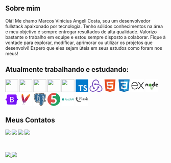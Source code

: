 ## Sobre mim


Olá! Me chamo Marcos Vinicius Angeli Costa, sou um desenvolvedor fullstack apaixonado por tecnologia. Tenho sólidos conhecimentos na área e meu objetivo é sempre entregar resultados de alta qualidade. Valorizo bastante o trabalho em equipe e estou sempre disposto a colaborar. Fique à vontade para explorar, modificar, aprimorar ou utilizar os projetos que desenvolvi! Espero que eles sejam úteis em seus estudos como foram nos meus!

## Atualmente trabalhando e estudando:

<div>
  <img src="https://cdn.jsdelivr.net/gh/devicons/devicon/icons/java/java-original.svg" width="40" height="40"/> 
  <img src="https://cdn.jsdelivr.net/gh/devicons/devicon/icons/spring/spring-original.svg" width="40" height="40"/>
  <img src="https://cdn.jsdelivr.net/gh/devicons/devicon/icons/javascript/javascript-original.svg" width="40" height="40"/>
  <img src="https://cdn.jsdelivr.net/gh/devicons/devicon/icons/react/react-original.svg" width="40" height="40"/>
  <img src="https://cdn.jsdelivr.net/gh/devicons/devicon/icons/csharp/csharp-original.svg" width="40" height="40"/>
  <img src="https://github.com/devicons/devicon/blob/v2.16.0/icons/typescript/typescript-original.svg" width="40" height="40"/>
  <img src="https://github.com/devicons/devicon/blob/v2.16.0/icons/redux/redux-original.svg" width="40" height="40"/>
  <img src="https://github.com/devicons/devicon/blob/v2.16.0/icons/html5/html5-original.svg" width="40" height="40"/>
  <img src="https://github.com/devicons/devicon/blob/v2.16.0/icons/css3/css3-original.svg" width="40" height="40"/>
  <img src="https://github.com/devicons/devicon/blob/v2.16.0/icons/express/express-original.svg" width="40" height="40"/>
  <img src="https://github.com/devicons/devicon/blob/v2.16.0/icons/nodejs/nodejs-original-wordmark.svg" width="40" height="40"/>
  <img src="https://github.com/devicons/devicon/blob/v2.16.0/icons/bootstrap/bootstrap-original.svg" width="40" height="40"/>
  <img src="https://github.com/devicons/devicon/blob/v2.16.0/icons/maven/maven-original.svg" width="40" height="40"/>
  <img src="https://github.com/devicons/devicon/blob/v2.16.0/icons/postgresql/postgresql-original.svg" width="40" height="40"/>
  <img src="https://github.com/devicons/devicon/blob/v2.16.0/icons/junit/junit-original.svg" width="40" height="40"/>
  <img src="https://github.com/devicons/devicon/blob/master/icons/fastapi/fastapi-original-wordmark.svg" width="40" height="40"/>
  <img src="https://github.com/devicons/devicon/blob/master/icons/flask/flask-original-wordmark.svg" width="40" height="40"/>
</div>

## Meus Contatos

<div>
  <a href="https://instagram.com/o_l3on" target="_blank"><img src="https://img.shields.io/badge/-Instagram-%23E4405F?style=for-the-badge&logo=instagram&logoColor=white" target="_blank"></a>
  <a href = "marcosvinicios4132@gmail.com"><img src="https://img.shields.io/badge/Gmail-D14836?style=for-the-badge&logo=gmail&logoColor=white" target="_blank"></a>
  <a href="https://www.linkedin.com/in/marcos-vinicius-angeli-costa" target="_blank"><img src="https://img.shields.io/badge/-LinkedIn-%230077B5?style=for-the-badge&logo=linkedin&logoColor=white" target="_blank"></a>
  <a href="https://portfolio-marcos-vinicius.netlify.app/" target="_blank"><img src="https://img.shields.io/badge/Meu%20Portf%C3%B3lio-Visite%20Aqui-blue?style=for-the-badge&logo=appveyor" target="_blank"></a>
</div>
<br>
<br>
<br>
<div>
  <a href="https://github.com/MarcosVinicius556">
  <img height="180em" src="https://github-readme-stats.vercel.app/api/top-langs/?username=MarcosVinicius556&layout=compact&langs_count=7&theme=dracula"/>
  <img height="180em" src="https://github-readme-stats.vercel.app/api?username=MarcosVinicius556&show_icons=true&theme=dracula&include_all_commits=true&count_private=true"/>
</div>
